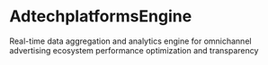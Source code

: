 # AdtechplatformsEngine
Real-time data aggregation and analytics engine for omnichannel advertising ecosystem performance optimization and transparency
